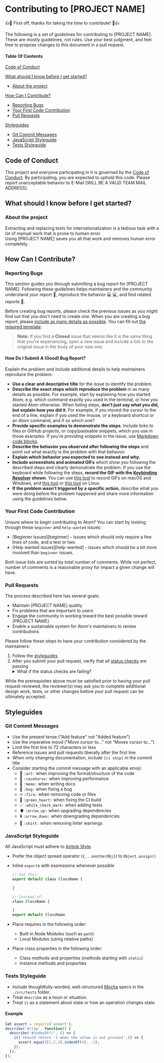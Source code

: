 # Contributing to [PROJECT NAME]

:+1::tada: First off, thanks for taking the time to contribute! :tada::+1:

The following is a set of guidelines for contributing to [PROJECT NAME]. These are mostly guidelines, not rules. Use your best judgment, and feel free to propose changes to this document in a pull request.

#### Table Of Contents

[Code of Conduct](#code-of-conduct)

[What should I know before I get started?](#what-should-i-know-before-i-get-started)
  * [About the project](#about-the-project)

[How Can I Contribute?](#how-can-i-contribute)
  * [Reporting Bugs](#reporting-bugs)
  * [Your First Code Contribution](#your-first-code-contribution)
  * [Pull Requests](#pull-requests)

[Styleguides](#styleguides)
  * [Git Commit Messages](#git-commit-messages)
  * [JavaScript Styleguide](#javascript-styleguide)
  * [Tests Styleguide](#tests-styleguide)

## Code of Conduct

This project and everyone participating in it is governed by the [Code of Conduct](CODE_OF_CONDUCT). By participating, you are expected to uphold this code. Please report unacceptable behavior to E-Mail [WILL BE A VALID TEAM MAIL ADDRESS].


## What should I know before I get started?

### About the project
Extracting and replacing texts for internationalization is a tedious task with a lot of manual work that is prone to human error.  
Using [PROJECT NAME] saves you all that work and removes human error completely.


## How Can I Contribute?

### Reporting Bugs

This section guides you through submitting a bug report for [PROJECT NAME]. Following these guidelines helps maintainers and the community understand your report :pencil:, reproduce the behavior :computer: :computer:, and find related reports :mag_right:.

Before creating bug reports, please check the previous issues as you might find out that you don't need to create one. When you are creating a bug report, please [include as many details as possible](#how-do-i-submit-a-good-bug-report). You can fill out [the required template](ISSUE_TEMPLATE.md).

> **Note:** If you find a **Closed** issue that seems like it is the same thing that you're experiencing, open a new issue and include a link to the original issue in the body of your new one.

#### How Do I Submit A (Good) Bug Report?

Explain the problem and include additional details to help maintainers reproduce the problem:

* **Use a clear and descriptive title** for the issue to identify the problem.
* **Describe the exact steps which reproduce the problem** in as many details as possible. For example, start by explaining how you started Atom, e.g. which command exactly you used in the terminal, or how you started Atom otherwise. When listing steps, **don't just say what you did, but explain how you did it**. For example, if you moved the cursor to the end of a line, explain if you used the mouse, or a keyboard shortcut or an Atom command, and if so which one?
* **Provide specific examples to demonstrate the steps**. Include links to files or GitHub projects, or copy/pasteable snippets, which you use in those examples. If you're providing snippets in the issue, use [Markdown code blocks](https://help.github.com/articles/markdown-basics/#multiple-lines).
* **Describe the behavior you observed after following the steps** and point out what exactly is the problem with that behavior.
* **Explain which behavior you expected to see instead and why.**
* **Include screenshots and animated GIFs** which show you following the described steps and clearly demonstrate the problem. If you use the keyboard while following the steps, **record the GIF with the [Keybinding Resolver](https://github.com/atom/keybinding-resolver) shown**. You can use [this tool](https://www.cockos.com/licecap/) to record GIFs on macOS and Windows, and [this tool](https://github.com/colinkeenan/silentcast) or [this tool](https://github.com/GNOME/byzanz) on Linux.
* **If the problem wasn't triggered by a specific action**, describe what you were doing before the problem happened and share more information using the guidelines below.

### Your First Code Contribution

Unsure where to begin contributing to Atom? You can start by looking through these `beginner` and `help-wanted` issues:

* [Beginner issues][beginner] - issues which should only require a few lines of code, and a test or two.
* [Help wanted issues][help-wanted] - issues which should be a bit more involved than `beginner` issues.

Both issue lists are sorted by total number of comments. While not perfect, number of comments is a reasonable proxy for impact a given change will have.

### Pull Requests

The process described here has several goals:

- Maintain [PROJECT NAME] quality
- Fix problems that are important to users
- Engage the community in working toward the best possible toward [PROJECT NAME]
- Enable a sustainable system for Atom's maintainers to review contributions

Please follow these steps to have your contribution considered by the maintainers:

1. Follow the [styleguides](#styleguides)
2. After you submit your pull request, verify that all [status checks](https://help.github.com/articles/about-status-checks/) are passing <details><summary>What if the status checks are failing?</summary>If a status check is failing, and you believe that the failure is unrelated to your change, please leave a comment on the pull request explaining why you believe the failure is unrelated. A maintainer will re-run the status check for you. If we conclude that the failure was a false positive, then we will open an issue to track that problem with our status check suite.</details>

While the prerequisites above must be satisfied prior to having your pull request reviewed, the reviewer(s) may ask you to complete additional design work, tests, or other changes before your pull request can be ultimately accepted.

## Styleguides

### Git Commit Messages

* Use the present tense ("Add feature" not "Added feature")
* Use the imperative mood ("Move cursor to..." not "Moves cursor to...")
* Limit the first line to 72 characters or less
* Reference issues and pull requests liberally after the first line
* When only changing documentation, include `[ci skip]` in the commit title
* Consider starting the commit message with an applicable emoji:
    * :art: `:art:` when improving the format/structure of the code
    * :racehorse: `:racehorse:` when improving performance
    * :memo: `:memo:` when writing docs
    * :bug: `:bug:` when fixing a bug
    * :fire: `:fire:` when removing code or files
    * :green_heart: `:green_heart:` when fixing the CI build
    * :white_check_mark: `:white_check_mark:` when adding tests
    * :arrow_up: `:arrow_up:` when upgrading dependencies
    * :arrow_down: `:arrow_down:` when downgrading dependencies
    * :shirt: `:shirt:` when removing linter warnings

### JavaScript Styleguide

All JavaScript must adhere to [Airbnb Style](https://github.com/airbnb/javascript).

* Prefer the object spread operator (`{...anotherObj}`) to `Object.assign()`
* Inline `export`s with expressions whenever possible

  ```javascript
  // Use this:
  export default class ClassName {

  }

  // Instead of:
  class ClassName {

  }
  export default ClassName
  ```

* Place requires in the following order:
    * Built in Node Modules (such as `path`)
    * Local Modules (using relative paths)
* Place class properties in the following order:
    * Class methods and properties (methods starting with `static`)
    * Instance methods and properties

### Tests Styleguide

- Include thoughtfully-worded, well-structured [Mocha](https://mochajs.org/) specs in the `./src/tests` folder.
- Treat `describe` as a noun or situation.
- Treat `it` as a statement about state or how an operation changes state.

#### Example

```javascript
let assert = require('assert');
describe('Array', function() {
  describe('#indexOf()', () => {
    it('should return -1 when the value is not present',() => {
      assert.equal([1,2,3].indexOf(4), -1);
    });
  });
});
```
